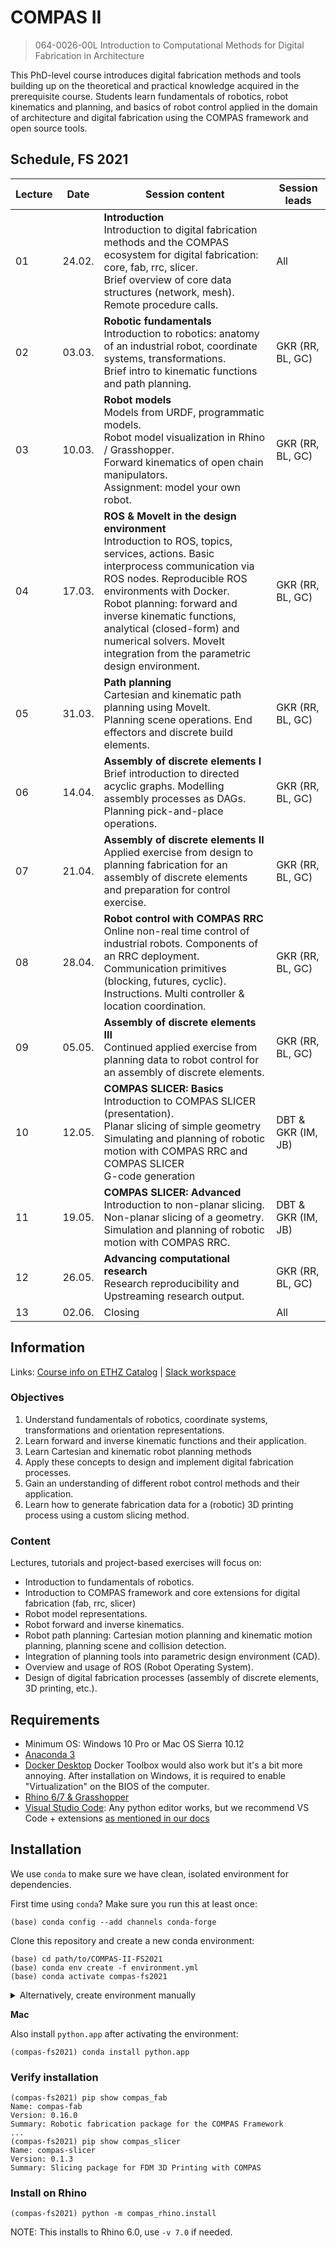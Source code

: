 # COMPAS II

> 064-0026-00L Introduction to Computational Methods for Digital Fabrication in Architecture

This PhD-level course introduces digital fabrication methods and tools building up on the theoretical and practical knowledge acquired in the prerequisite course. Students learn fundamentals of robotics, robot kinematics and planning, and basics of robot control applied in the domain of architecture and digital fabrication using the COMPAS framework and open source tools.

## Schedule, FS 2021

| Lecture | Date   | Session content                                                                                                                                                                                                                                                                                                                                                                                                                          | Session leads      |
|---------|--------|------------------------------------------------------------------------------------------------------------------------------------------------------------------------------------------------------------------------------------------------------------------------------------------------------------------------------------------------------------------------------------------------------------------------------------------|--------------------|
| 01      | 24.02. | **Introduction**<br>Introduction to digital fabrication methods and the COMPAS ecosystem for digital fabrication: core, fab, rrc, slicer.<br>Brief overview of core data structures (network, mesh).<br>Remote procedure calls.                                                                                                                                                                                                          | All                |
| 02      | 03.03. | **Robotic fundamentals**<br>Introduction to robotics: anatomy of an industrial robot, coordinate systems, transformations.<br>Brief intro to kinematic functions and path planning.                                                                                                                                                                                                                                                      | GKR (RR, BL, GC)   |
| 03      | 10.03. | **Robot models**<br>Models from URDF, programmatic models.<br>Robot model visualization in Rhino / Grasshopper.<br>Forward kinematics of open chain manipulators.<br>Assignment: model your own robot.                                                                                                                                                                                                                                   | GKR (RR, BL, GC)   |
| 04      | 17.03. | **ROS & MoveIt in the design environment**<br>Introduction to ROS, topics, services, actions. Basic interprocess communication via ROS nodes. Reproducible ROS environments with Docker.<br>Robot planning: forward and inverse kinematic  functions, analytical (closed-form) and numerical solvers. MoveIt integration from the parametric design environment.                                                                         | GKR (RR, BL, GC)   |
| 05      | 31.03. | **Path planning**<br>Cartesian and kinematic path planning using MoveIt.<br>Planning scene operations. End effectors and discrete build elements.                                                                                                                                                                                                                                                                                        | GKR (RR, BL, GC)   |
| 06      | 14.04. | **Assembly of discrete elements I**<br>Brief introduction to directed acyclic graphs. Modelling assembly processes as DAGs. Planning pick-and-place operations.                                                                                                                                                                                                                                                                          | GKR (RR, BL, GC)   |
| 07      | 21.04. | **Assembly of discrete elements II**<br>Applied exercise from design to planning fabrication for an assembly of discrete elements and preparation for control exercise.                                                                                                                                                                                                                                                                  | GKR (RR, BL, GC)   |
| 08      | 28.04. | **Robot control with COMPAS RRC**<br>Online non-real time control of industrial robots. Components of an RRC deployment. Communication primitives (blocking, futures, cyclic). Instructions. Multi controller & location coordination.                                                                                                                                                                                                   | GKR (RR, BL, GC)   |
| 09      | 05.05. | **Assembly of discrete elements III**<br>Continued applied exercise from planning data to robot control for an assembly of discrete elements.                                                                                                                                                                                                                                                                                            | GKR (RR, BL, GC)   |
| 10      | 12.05. | **COMPAS SLICER: Basics**<br>Introduction to COMPAS SLICER (presentation).<br>Planar slicing of simple geometry<br>Simulating and planning of robotic motion with COMPAS RRC and COMPAS SLICER<br>G-code generation                                                                                                                                                                                                                      | DBT & GKR (IM, JB) |
| 11      | 19.05. | **COMPAS SLICER: Advanced**<br>Introduction to non-planar slicing.<br>Non-planar slicing of a geometry.<br>Simulation and planning of robotic motion with COMPAS RRC.                                                                                                                                                                                                                                                                    | DBT & GKR (IM, JB) |
| 12      | 26.05. | **Advancing computational research**<br>Research reproducibility and Upstreaming research output.                                                                                                                                                                                                                                                                                                                                        | GKR (RR, BL, GC)   |
| 13      | 02.06. | Closing                                                                                                                                                                                                                                                                                                                                                                                                                                  | All                |

## Information

Links:
[Course info on ETHZ Catalog](http://www.vvz.ethz.ch/Vorlesungsverzeichnis/lerneinheit.view?semkez=2021S&ansicht=ALLE&lerneinheitId=153368&lang=en) |
[Slack workspace](https://join.slack.com/t/compasii/shared_invite/zt-mi3kyo2f-aMdyGCKubeTfKnKPdczpcQ)

### Objectives

1. Understand fundamentals of robotics, coordinate systems, transformations and orientation representations.
1. Learn forward and inverse kinematic functions and their application.
1. Learn Cartesian and kinematic robot planning methods
1. Apply these concepts to design and implement digital fabrication processes.
1. Gain an understanding of different robot control methods and their application.
1. Learn how to generate fabrication data for a (robotic) 3D printing process using a custom slicing method.

### Content

Lectures, tutorials and project-based exercises will focus on:

* Introduction to fundamentals of robotics.
* Introduction to COMPAS framework and core extensions for digital fabrication (fab, rrc, slicer)
* Robot model representations.
* Robot forward and inverse kinematics.
* Robot path planning: Cartesian motion planning and kinematic motion planning, planning scene and collision detection.
* Integration of planning tools into parametric design environment (CAD).
* Overview and usage of ROS (Robot Operating System).
* Design of digital fabrication processes (assembly of discrete elements, 3D printing, etc.).

## Requirements

* Minimum OS: Windows 10 Pro or Mac OS Sierra 10.12
* [Anaconda 3](https://www.anaconda.com/distribution/)
* [Docker Desktop](https://www.docker.com/products/docker-desktop) Docker Toolbox would also work but it's a bit more annoying. After installation on Windows, it is required to enable "Virtualization" on the BIOS of the computer.
* [Rhino 6/7 & Grasshopper](https://www.rhino3d.com/download)
* [Visual Studio Code](https://code.visualstudio.com/): Any python editor works, but we recommend VS Code + extensions [as mentioned in our docs](https://gramaziokohler.github.io/compas_fab/latest/getting_started.html#working-in-visual-studio-code-1)

## Installation

We use `conda` to make sure we have clean, isolated environment for dependencies.

First time using `conda`? Make sure you run this at least once:

    (base) conda config --add channels conda-forge

Clone this repository and create a new conda environment:

    (base) cd path/to/COMPAS-II-FS2021
    (base) conda env create -f environment.yml
    (base) conda activate compas-fs2021

<details><summary>Alternatively, create environment manually</summary>
<p>

The conda environment can also be manually created:

    (base) conda create -n compas-fs2021 python=3.8 compas_fab>=0.16 --yes
    (base) conda activate compas-fs2021

</p>
</details>

**Mac**

Also install `python.app` after activating the environment:

    (compas-fs2021) conda install python.app

### Verify installation

    (compas-fs2021) pip show compas_fab
    Name: compas-fab
    Version: 0.16.0
    Summary: Robotic fabrication package for the COMPAS Framework
    ...
    (compas-fs2021) pip show compas_slicer
    Name: compas-slicer
    Version: 0.1.3
    Summary: Slicing package for FDM 3D Printing with COMPAS

### Install on Rhino

    (compas-fs2021) python -m compas_rhino.install

NOTE: This installs to Rhino 6.0, use `-v 7.0` if needed.
